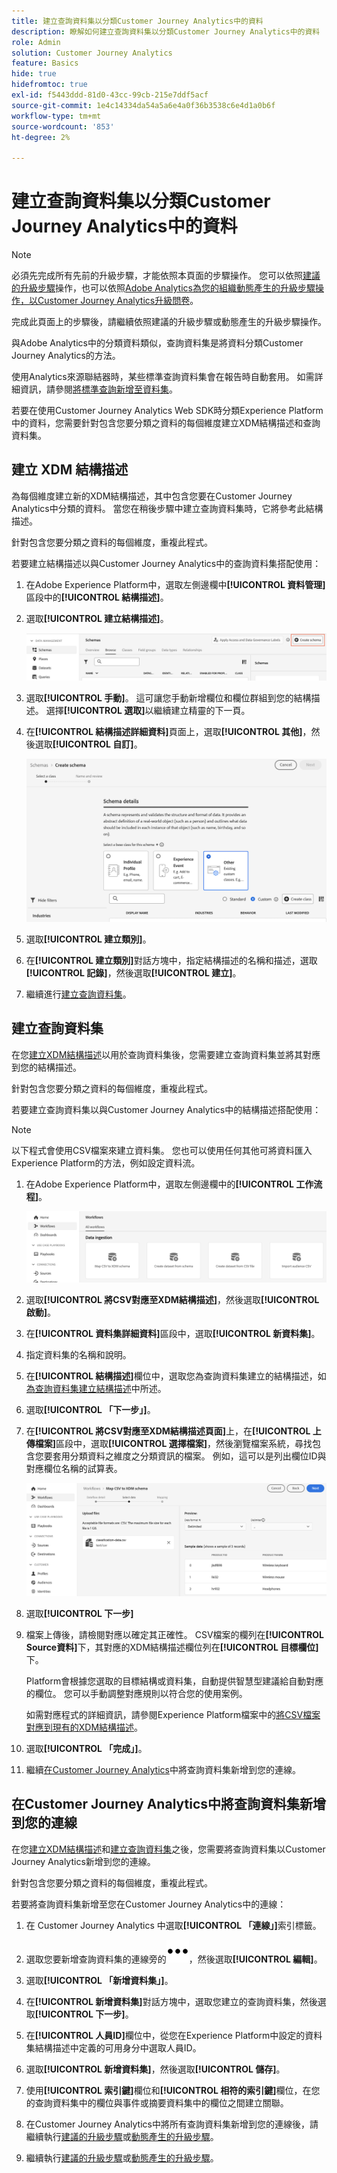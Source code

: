 ```yaml
---
title: 建立查詢資料集以分類Customer Journey Analytics中的資料
description: 瞭解如何建立查詢資料集以分類Customer Journey Analytics中的資料
role: Admin
solution: Customer Journey Analytics
feature: Basics
hide: true
hidefromtoc: true
exl-id: f5443ddd-81d0-43cc-99cb-215e7ddf5acf
source-git-commit: 1e4c14334da54a5a6e4a0f36b3538c6e4d1a0b6f
workflow-type: tm+mt
source-wordcount: '853'
ht-degree: 2%

---
```


# 建立查詢資料集以分類Customer Journey Analytics中的資料

>[!NOTE]
> 
>必須先完成所有先前的升級步驟，才能依照本頁面的步驟操作。 您可以依照[建議的升級步驟](/help/getting-started/cja-upgrade/cja-upgrade-recommendations.md#recommended-upgrade-steps-for-most-organizations)操作，也可以依照[Adobe Analytics為您的組織動態產生的升級步驟操作，以Customer Journey Analytics升級問卷](https://gigazelle.github.io/cja-ttv/)。
>
>完成此頁面上的步驟後，請繼續依照建議的升級步驟或動態產生的升級步驟操作。

與Adobe Analytics中的分類資料類似，查詢資料集是將資料分類Customer Journey Analytics的方法。

使用Analytics來源聯結器時，某些標準查詢資料集會在報告時自動套用。 如需詳細資訊，請參閱[將標準查詢新增至資料集](/help/connections/standard-lookups.md)。

若要在使用Customer Journey Analytics Web SDK時分類Experience Platform中的資料，您需要針對包含您要分類之資料的每個維度建立XDM結構描述和查詢資料集。

## 建立 XDM 結構描述

為每個維度建立新的XDM結構描述，其中包含您要在Customer Journey Analytics中分類的資料。 當您在稍後步驟中建立查詢資料集時，它將參考此結構描述。

針對包含您要分類之資料的每個維度，重複此程式。

若要建立結構描述以與Customer Journey Analytics中的查詢資料集搭配使用：

1. 在Adobe Experience Platform中，選取左側邊欄中&#x200B;**[!UICONTROL 資料管理]**&#x200B;區段中的&#x200B;**[!UICONTROL 結構描述]**。

1. 選取&#x200B;**[!UICONTROL 建立結構描述]**。

   ![建立結構描述按鈕](assets/schema-create.png)

1. 選取&#x200B;**[!UICONTROL 手動]**。 這可讓您手動新增欄位和欄位群組到您的結構描述。 選擇&#x200B;**[!UICONTROL 選取]**&#x200B;以繼續建立精靈的下一頁。

1. 在&#x200B;**[!UICONTROL 結構描述詳細資料]**&#x200B;頁面上，選取&#x200B;**[!UICONTROL 其他]**，然後選取&#x200B;**[!UICONTROL 自訂]**。

   ![建立自訂](assets/schema-custom.png)

1. 選取&#x200B;**[!UICONTROL 建立類別]**。

   <!-- add screenshot -->

1. 在&#x200B;**[!UICONTROL 建立類別]**&#x200B;對話方塊中，指定結構描述的名稱和描述，選取&#x200B;**[!UICONTROL 記錄]**，然後選取&#x200B;**[!UICONTROL 建立]**。

1. 繼續進行[建立查詢資料集](#create-a-lookup-dataset)。

## 建立查詢資料集

在您[建立XDM結構描述](#create-an-xdm-schema-for-lookup-datasets)以用於查詢資料集後，您需要建立查詢資料集並將其對應到您的結構描述。

針對包含您要分類之資料的每個維度，重複此程式。

若要建立查詢資料集以與Customer Journey Analytics中的結構描述搭配使用：

>[!NOTE]
>
>以下程式會使用CSV檔案來建立資料集。 您也可以使用任何其他可將資料匯入Experience Platform的方法，例如設定資料流。

1. 在Adobe Experience Platform中，選取左側邊欄中的&#x200B;**[!UICONTROL 工作流程]**。

   ![建立自訂](assets/lookup-dataset-workflows.png)

1. 選取&#x200B;**[!UICONTROL 將CSV對應至XDM結構描述]**，然後選取&#x200B;**[!UICONTROL 啟動]**。

1. 在&#x200B;**[!UICONTROL 資料集詳細資料]**&#x200B;區段中，選取&#x200B;**[!UICONTROL 新資料集]**。

1. 指定資料集的名稱和說明。

1. 在&#x200B;**[!UICONTROL 結構描述]**&#x200B;欄位中，選取您為查詢資料集建立的結構描述，如[為查詢資料集建立結構描述](#create-a-schema-for-lookup-datasets)中所述。

1. 選取&#x200B;**[!UICONTROL 「下一步」]**。

1. 在&#x200B;**[!UICONTROL 將CSV對應至XDM結構描述頁面]**&#x200B;上，在&#x200B;**[!UICONTROL 上傳檔案]**&#x200B;區段中，選取&#x200B;**[!UICONTROL 選擇檔案]**，然後瀏覽檔案系統，尋找包含您要套用分類資料之維度之分類資訊的檔案。 例如，這可以是列出欄位ID與對應欄位名稱的試算表。<!-- correct? How can I better explain what this file is?-->

   ![對應CSV檔案](assets/lookup-map-csv.png)

1. 選取&#x200B;**[!UICONTROL 下一步]**

1. 檔案上傳後，請檢閱對應以確定其正確性。 CSV檔案的欄列在&#x200B;**[!UICONTROL Source資料]**&#x200B;下，其對應的XDM結構描述欄位列在&#x200B;**[!UICONTROL 目標欄位]**&#x200B;下。

   Platform會根據您選取的目標結構或資料集，自動提供智慧型建議給自動對應的欄位。 您可以手動調整對應規則以符合您的使用案例。

   如需對應程式的詳細資訊，請參閱Experience Platform檔案中的[將CSV檔案對應到現有的XDM結構描述](https://experienceleague.adobe.com/en/docs/experience-platform/ingestion/tutorials/map-csv/existing-schema)。

1. 選取&#x200B;**[!UICONTROL 「完成」]**。

1. 繼續[在Customer Journey Analytics](#add-the-lookup-dataset-to-your-connection-in-customer-journey-analytics)中將查詢資料集新增到您的連線。

## 在Customer Journey Analytics中將查詢資料集新增到您的連線

在您[建立XDM結構描述](#create-an-xdm-schema-for-lookup-datasets)和[建立查詢資料集](#create-a-lookup-dataset)之後，您需要將查詢資料集以Customer Journey Analytics新增到您的連線。

針對包含您要分類之資料的每個維度，重複此程式。

若要將查詢資料集新增至您在Customer Journey Analytics中的連線：

1. 在 Customer Journey Analytics 中選取&#x200B;**[!UICONTROL 「連線」]**&#x200B;索引標籤。

1. 選取您要新增查詢資料集的連線旁的![更多圖示](assets/More.svg)，然後選取&#x200B;**[!UICONTROL 編輯]**。

   <!-- add screenshot -->

1. 選取&#x200B;**[!UICONTROL 「新增資料集」]**。

1. 在&#x200B;**[!UICONTROL 新增資料集]**&#x200B;對話方塊中，選取您建立的查詢資料集，然後選取&#x200B;**[!UICONTROL 下一步]**。

1. 在&#x200B;**[!UICONTROL 人員ID]**&#x200B;欄位中，從您在Experience Platform中設定的資料集結構描述中定義的可用身分中選取人員ID。<!-- fill out other fields? -->

1. 選取&#x200B;**[!UICONTROL 新增資料集]**，然後選取&#x200B;**[!UICONTROL 儲存]**。

1. 使用&#x200B;**[!UICONTROL 索引鍵]**&#x200B;欄位和&#x200B;**[!UICONTROL 相符的索引鍵]**&#x200B;欄位，在您的查詢資料集中的欄位與事件或摘要資料集中的欄位之間建立關聯。

1. 在Customer Journey Analytics中將所有查詢資料集新增到您的連線後，請繼續執行[建議的升級步驟](/help/getting-started/cja-upgrade/cja-upgrade-recommendations.md#recommended-upgrade-steps-for-most-organizations)或[動態產生的升級步驟](https://gigazelle.github.io/cja-ttv/)。

1. 繼續執行[建議的升級步驟](/help/getting-started/cja-upgrade/cja-upgrade-recommendations.md#recommended-upgrade-steps-for-most-organizations)或[動態產生的升級步驟](https://gigazelle.github.io/cja-ttv/)。

